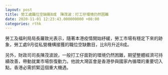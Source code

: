 ```yaml
---
layout: post
title: 勞工處職位空缺飈8成　陳茂波：打工仔環境仍然困難
date: 2020-11-01 12:23:43.000000000 +08:00
categories: rthk
---
```


勞工及福利局局長羅致光表示，隨著本港疫情開始紓緩，勞工巿場有穩定下來的跡象，勞工處9月從私營機構接獲的職位空缺數目，比8月升近8成。

另外，財政司司長陳茂波說，一般打工仔面對的環境仍然困難，期望整體經濟可持續改善，帶動就業市場恢復動力。他說大灣區會是香港參與國家內循環的重要切入點，香港必需抓緊這個重大機遇。
